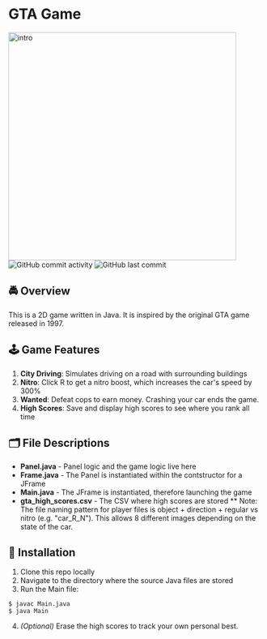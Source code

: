 # GTA Game
<img width="450" alt="intro" src="https://user-images.githubusercontent.com/31792170/181679196-c5b68d0f-0cf5-4039-873d-6f4d92e104ac.jpg">
<img alt="GitHub commit activity" src="https://img.shields.io/github/commit-activity/m/aaroncorona/GTA-Game">
<img alt="GitHub last commit" src="https://img.shields.io/github/last-commit/aaroncorona/GTA-Game">


## 🚔 Overview
This is a 2D game written in Java. It is inspired by the original GTA game released in 1997.


## 🕹️ Game Features
1. **City Driving**: Simulates driving on a road with surrounding buildings
2. **Nitro**: Click R to get a nitro boost, which increases the car's speed by 300%
3. **Wanted**: Defeat cops to earn money. Crashing your car ends the game.
4. **High Scores**: Save and display high scores to see where you rank all time


## 🗂️ File Descriptions
* **Panel.java** - Panel logic and the game logic live here
* **Frame.java** - The Panel is instantiated within the contstructor for a JFrame
* **Main.java** - The JFrame is instantiated, therefore launching the game
* **gta_high_scores.csv** - The CSV where high scores are stored
** Note: The file naming pattern for player files is object + direction + regular vs nitro (e.g. "car_R_N"). This allows 8 different images depending on the state of the car.


## 🚀 Installation
1. Clone this repo locally 
2. Navigate to the directory where the source Java files are stored
3. Run the Main file:
```
$ javac Main.java
$ java Main
```
4. *(Optional)* Erase the high scores to track your own personal best.

